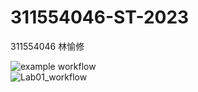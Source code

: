 # 311554046-ST-2023
311554046 林愉修  

![example workflow](https://github.com/ericlinqq/311554046-ST-2023/actions/workflows/github-actions-demo.yml/badge.svg)  
![Lab01_workflow](https://github.com/ericlinqq/311554046-ST-2023/actions/workflows/Lab01-CI.yml/badge.svg)
